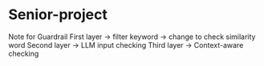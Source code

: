 # Senior-project

Note for Guardrail
First layer -> filter keyword -> change to check similarity word
Second layer -> LLM input checking
Third layer -> Context-aware checking
